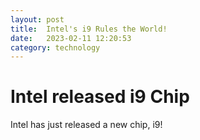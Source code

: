 ```yaml
---
layout: post
title:  Intel's i9 Rules the World!
date:   2023-02-11 12:20:53
category: technology
---
```

# Intel released i9 Chip
Intel has just released a new chip, i9!
